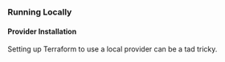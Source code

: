 
### Running Locally

#### Provider Installation
Setting up Terraform to use a local provider can be a tad tricky.

